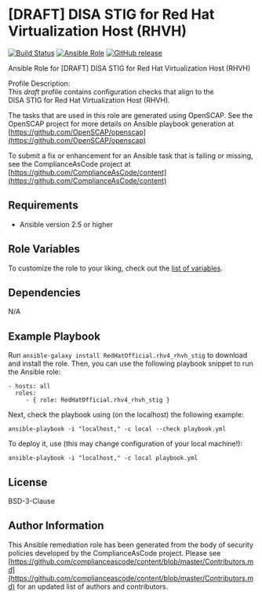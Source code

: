 # [DRAFT] DISA STIG for Red Hat Virtualization Host (RHVH)

[![Build Status](https://travis-ci.org/RedHatOfficial/ansible-role-rhv4-rhvh-stig.svg?branch=master)](https://travis-ci.org/RedHatOfficial/ansible-role-rhv4-rhvh-stig)
[![Ansible Role](https://img.shields.io/ansible/role/40488.svg)](https://galaxy.ansible.com/RedHatOfficial/rhv4_rhvh_stig)
[![GitHub release](https://img.shields.io/github/release/RedHatOfficial/ansible-role-rhv4-rhvh-stig.svg)](https://github.com/RedHatOfficial/ansible-role-rhv4-rhvh-stig/releases/latest)

Ansible Role for [DRAFT] DISA STIG for Red Hat Virtualization Host (RHVH)  

Profile Description:  
This *draft* profile contains configuration checks that align to the  
DISA STIG for Red Hat Virtualization Host (RHVH).  

The tasks that are used in this role are generated using OpenSCAP.
See the OpenSCAP project for more details on Ansible playbook generation at [https://github.com/OpenSCAP/openscap](https://github.com/OpenSCAP/openscap)

To submit a fix or enhancement for an Ansible task that is failing or missing,
see the ComplianceAsCode project at [https://github.com/ComplianceAsCode/content](https://github.com/ComplianceAsCode/content)

## Requirements

- Ansible version 2.5 or higher

## Role Variables

To customize the role to your liking, check out the [list of variables](vars/main.yml).

## Dependencies

N/A

## Example Playbook

Run `ansible-galaxy install RedHatOfficial.rhv4_rhvh_stig` to
download and install the role. Then, you can use the following playbook snippet to run the Ansible role:

    - hosts: all
      roles:
         - { role: RedHatOfficial.rhv4_rhvh_stig }

Next, check the playbook using (on the localhost) the following example:

    ansible-playbook -i "localhost," -c local --check playbook.yml

To deploy it, use (this may change configuration of your local machine!):

    ansible-playbook -i "localhost," -c local playbook.yml

## License

BSD-3-Clause

## Author Information

This Ansible remediation role has been generated from the body of security
policies developed by the ComplianceAsCode project. Please see
[https://github.com/complianceascode/content/blob/master/Contributors.md](https://github.com/complianceascode/content/blob/master/Contributors.md)
for an updated list of authors and contributors.
